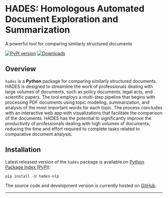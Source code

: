 # HADES: Homologous Automated Document Exploration and Summarization
A powerful tool for comparing similarly structured documents

[![PyPI version](https://badge.fury.io/py/hades-nlp.svg)](https://pypi.org/project/hades-nlp/)
[![Downloads](https://static.pepy.tech/badge/hades-nlp)](https://pepy.tech/project/hades-nlp)

## Overview
`hades` is a **Python** package for comparing similarly structured documents. HADES is designed to streamline the work of professionals dealing with large volumes of documents, such as policy documents, legal acts, and scientific papers. The tool employs a multi-step pipeline that begins with processing PDF documents using topic modeling, summarization, and analysis of the most important words for each topic. The process concludes with an interactive web app with visualizations that facilitate the comparison of the documents. HADES has the potential to significantly improve the productivity of professionals dealing with high volumes of documents, reducing the time and effort required to complete tasks related to comparative document analysis.

## Installation
Latest released version of the `hades` package is available on [Python Package Index (PyPI)](https://pypi.org/project/hades-nlp/):

```
pip install -U hades-nlp
```

The source code and development version is currently hosted on [GitHub](https://github.com/MI2DataLab/HADES).

***

